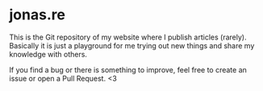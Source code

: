 # jonas.re

This is the Git repository of my website where I publish articles (rarely). Basically it is just a playground for me trying out new things and share my knowledge with others.

If you find a bug or there is something to improve, feel free to create an issue or open a Pull Request. <3
